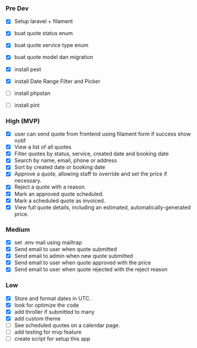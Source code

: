 ### Pre Dev
- [x] Setup laravel + filament
- [x] buat quote status enum
- [x] buat quote service type enum
- [x] buat quote model dan migration
- [x] install pest
- [x] install Date Range Filter and Picker
- [ ] install phpstan
- [ ] install pint


### High (MVP)
- [x] user can send quote from frontend using filament form if success show notif 
- [x] View a list of all quotes
- [x] Filter quotes by status, service, created date and booking date
- [x] Search by name, email, phone or address
- [x] Sort by created date or booking date
- [x] Approve a quote, allowing staff to override and set the price if necessary.
- [x] Reject a quote with a reason.
- [x] Mark an approved quote scheduled.
- [x] Mark a scheduled quote as invoiced.
- [x] View full quote details, including an estimated, automatically-generated price.

### Medium
- [x] set .env mail using mailtrap
- [x] Send email to user when quote submitted
- [x] Send email to admin when new quote submitted
- [x] Send email to user when quote approved with the price
- [x] Send email to user when quote rejected with the reject reason

### Low
- [x] Store and format dates in UTC.
- [x] look for optimize the code
- [x] add throller if submitted to many
- [x] add custom theme
- [ ] See scheduled quotes on a calendar page.
- [ ] add testing for mvp feature
- [ ] create script for setup this app